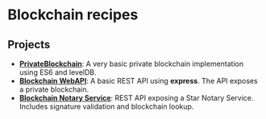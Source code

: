 # Blockchain recipes

## Projects

- **[PrivateBlockchain](https://github.com/JordyBaylac/blockchain-recipes/tree/master/PrivateBlockchain)**: A very basic private blockchain implementation using ES6 and levelDB.
- **[Blockchain WebAPI](https://github.com/JordyBaylac/blockchain-recipes/tree/master/BlockchainWebAPI)**: A basic REST API using **express**. The API exposes a private blockchain.
- **[Blockchain Notary Service](https://github.com/JordyBaylac/blockchain-recipes/tree/master/BlockchainNotaryService)**: REST API exposing a Star Notary Service. Includes signature validation and blockchain lookup.
